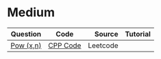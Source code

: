 # Medium
|Question|    Code    |     Source    |Tutorial|
|----------|:-------------:|------:|-----:|
|[Pow (x,n)](https://leetcode.com/problems/powx-n)|[CPP Code](https://github.com/SwapnanilDhol/Coding-Interview-Challenges/blob/master/CPP/Medium/Pow(x,n).cpp)|Leetcode||

